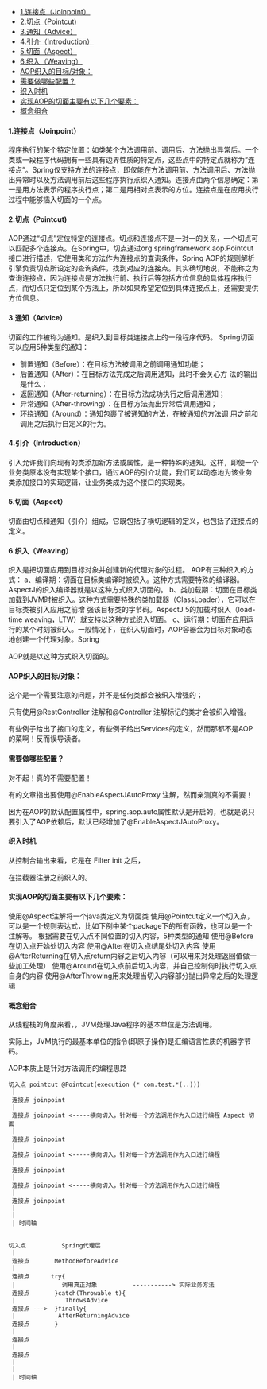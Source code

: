 - [1.连接点（Joinpoint）](#1连接点joinpoint)
- [2.切点（Pointcut)](#2切点pointcut)
- [3.通知（Advice）](#3通知advice)
- [4.引介（Introduction）](#4引介introduction)
- [5.切面（Aspect）](#5切面aspect)
- [6.织入（Weaving）](#6织入weaving)
- [AOP织入的目标/对象：](#aop织入的目标对象)
- [需要做哪些配置？](#需要做哪些配置)
- [织入时机](#织入时机)
- [实现AOP的切面主要有以下几个要素：](#实现aop的切面主要有以下几个要素)
- [概念组合](#概念组合)

#### 1.连接点（Joinpoint）
程序执行的某个特定位置：如类某个方法调用前、调用后、方法抛出异常后。一个类或一段程序代码拥有一些具有边界性质的特定点，这些点中的特定点就称为“连接点”。Spring仅支持方法的连接点，即仅能在方法调用前、方法调用后、方法抛出异常时以及方法调用前后这些程序执行点织入通知。连接点由两个信息确定：第一是用方法表示的程序执行点；第二是用相对点表示的方位。连接点是在应用执行过程中能够插入切面的一个点。

#### 2.切点（Pointcut)
AOP通过“切点”定位特定的连接点。切点和连接点不是一对一的关系，一个切点可以匹配多个连接点。在Spring中，切点通过org.springframework.aop.Pointcut接口进行描述，它使用类和方法作为连接点的查询条件，Spring AOP的规则解析引擎负责切点所设定的查询条件，找到对应的连接点。其实确切地说，不能称之为查询连接点，因为连接点是方法执行前、执行后等包括方位信息的具体程序执行点，而切点只定位到某个方法上，所以如果希望定位到具体连接点上，还需要提供方位信息。

#### 3.通知（Advice）
切面的工作被称为通知。是织入到目标类连接点上的一段程序代码。
Spring切面可以应用5种类型的通知：
- 前置通知（Before）：在目标方法被调用之前调用通知功能；
- 后置通知（After）：在目标方法完成之后调用通知，此时不会关心方 法的输出是什么；
- 返回通知（After-returning）：在目标方法成功执行之后调用通知；
- 异常通知（After-throwing）：在目标方法抛出异常后调用通知；
- 环绕通知（Around）：通知包裹了被通知的方法，在被通知的方法调 用之前和调用之后执行自定义的行为。

#### 4.引介（Introduction）
引入允许我们向现有的类添加新方法或属性，是一种特殊的通知。这样，即使一个业务类原本没有实现某个接口，通过AOP的引介功能，我们可以动态地为该业务类添加接口的实现逻辑，让业务类成为这个接口的实现类。

#### 5.切面（Aspect）
切面由切点和通知（引介）组成，它既包括了横切逻辑的定义，也包括了连接点的定义。

#### 6.织入（Weaving）
织入是把切面应用到目标对象并创建新的代理对象的过程。
AOP有三种织入的方式：
a、编译期：切面在目标类编译时被织入。这种方式需要特殊的编译器。AspectJ的织入编译器就是以这种方式织入切面的。
b、类加载期：切面在目标类加载到JVM时被织入。这种方式需要特殊的类加载器（ClassLoader），它可以在目标类被引入应用之前增
强该目标类的字节码。AspectJ 5的加载时织入（load-time weaving，LTW）就支持以这种方式织入切面。
c、运行期：切面在应用运行的某个时刻被织入。一般情况下，在织入切面时，AOP容器会为目标对象动态地创建一个代理对象。Spring

AOP就是以这种方式织入切面的。

#### AOP织入的目标/对象：

这个是一个需要注意的问题，并不是任何类都会被织入增强的；

只有使用@RestController 注解和@Controller 注解标记的类才会被织入增强。

有些例子给出了接口的定义，有些例子给出Services的定义，然而那都不是AOP的菜啊！反而误导读者。

#### 需要做哪些配置？

对不起！真的不需要配置！

有的文章指出要使用@EnableAspectJAutoProxy 注解，然而亲测真的不需要！

因为在AOP的默认配置属性中，spring.aop.auto属性默认是开启的，也就是说只要引入了AOP依赖后，默认已经增加了@EnableAspectJAutoProxy。

#### 织入时机

从控制台输出来看，它是在 Filter init 之后，

在拦截器注册之前织入的。


#### 实现AOP的切面主要有以下几个要素：

使用@Aspect注解将一个java类定义为切面类
使用@Pointcut定义一个切入点，可以是一个规则表达式，比如下例中某个package下的所有函数，也可以是一个注解等。
根据需要在切入点不同位置的切入内容，5种类型的通知
使用@Before在切入点开始处切入内容
使用@After在切入点结尾处切入内容
使用@AfterReturning在切入点return内容之后切入内容（可以用来对处理返回值做一些加工处理）
使用@Around在切入点前后切入内容，并自己控制何时执行切入点自身的内容
使用@AfterThrowing用来处理当切入内容部分抛出异常之后的处理逻辑


#### 概念组合
从线程栈的角度来看，，JVM处理Java程序的基本单位是方法调用。

实际上，JVM执行的最基本单位的指令(即原子操作)是汇编语言性质的机器字节码。

AOP本质上是针对方法调用的编程思路

```text
切入点 pointcut @Pointcut(execution (* com.test.*(..)))
 |
 连接点 joinpoint 
 |
 连接点 joinpoint <-----横向切入，针对每一个方法调用作为入口进行编程 Aspect 切面
 |
 连接点 joinpoint 
 |
 连接点 joinpoint <-----横向切入，针对每一个方法调用作为入口进行编程
 |
 连接点 joinpoint 
 |
 连接点 joinpoint <-----横向切入，针对每一个方法调用作为入口进行编程
 |
 连接点 joinpoint 
 |
 |
 | 时间轴 
  
```

```text
切入点          Spring代理层
 |
 连接点       MethodBeforeAdvice
 |
 连接点      try{
 |             调用真正对象          -----------> 实际业务方法
 连接点       }catch(Throwable t){
 |              ThrowsAdvice
 连接点 --->  }finally{
 |            AfterReturningAdvice
 连接点       }
 |
 连接点 
 |
 连接点 
 |
 |
 | 时间轴 
  
```